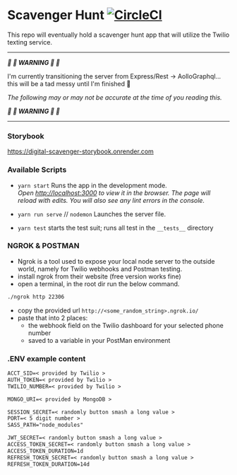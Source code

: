 # Scavenger Hunt [![CircleCI](https://dl.circleci.com/status-badge/img/circleci/KaPY5DRacCDokmFK4eGLRe/TaQGeiEsqhUYuNcoDGRjDZ/tree/master.svg?style=svg)](https://dl.circleci.com/status-badge/redirect/circleci/KaPY5DRacCDokmFK4eGLRe/TaQGeiEsqhUYuNcoDGRjDZ/tree/master)

This repo will eventually hold a scavenger hunt app that will utilize the Twilio texting service.

---

**_🚧 🚧 WARNING 🚧 🚧_**

I'm currently transitioning the server from Express/Rest -> AolloGraphql... this will be a tad messy until I'm finished 😬

_The following may or may not be accurate at the time of you reading this._

**_🚧 🚧 WARNING 🚧 🚧_**

---

### Storybook

https://digital-scavenger-storybook.onrender.com

### Available Scripts

- `yarn start` Runs the app in the development mode.<br />
  _Open [http://localhost:3000](http://localhost:3000) to view it in the browser.
  The page will reload with edits. You will also see any lint errors in the console._

- `yarn run serve` // `nodemon` Launches the server file.
- `yarn test` starts the test suit; runs all test in the `__tests__` directory

### NGROK & POSTMAN

- Ngrok is a tool used to expose your local node server to the outside world, namely for Twilio webhooks and Postman testing.
- install ngrok from their website (free version works fine)
- open a terminal, in the root dir run the below command.

```bash
./ngrok http 22306
```

- copy the provided url `http://<some_random_string>.ngrok.io/`
- paste that into 2 places:
  - the webhook field on the Twilio dashboard for your selected phone number
  - saved to a variable in your PostMan environment

### .ENV example content

```txt
ACCT_SID=< provided by Twilio >
AUTH_TOKEN=< provided by Twilio >
TWILIO_NUMBER=< provided by Twilio >

MONGO_URI=< provided by MongoDB >

SESSION_SECRET=< randomly button smash a long value >
PORT=< 5 digit number >
SASS_PATH="node_modules"

JWT_SECRET=< randomly button smash a long value >
ACCESS_TOKEN_SECRET=< randomly button smash a long value >
ACCESS_TOKEN_DURATION=1d
REFRESH_TOKEN_SECRET=< randomly button smash a long value >
REFRESH_TOKEN_DURATION=14d
```
